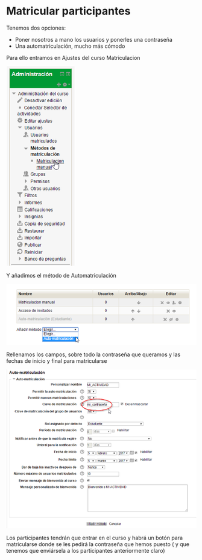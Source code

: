 
# Matricular participantes

Tenemos dos opciones:

- Poner nosotros a mano los usuarios y ponerles una contraseña
- Una automatriculación, mucho más cómodo

Para ello entramos en Ajustes del curso Matriculacion


![](img/Matriculacion1.png)

Y añadimos el método de Automatriculación


![](img/Matriculacion2.png)

Rellenamos los campos, sobre todo la contraseña que queramos y las fechas de inicio y final para matricularse


![](img/Matriculacion3.png)

Los participantes tendrán que entrar en el curso y habrá un botón para matricularse donde se les pedirá la contraseña que hemos puesto ( y que tenemos que enviársela a los participantes anteriormente claro)



